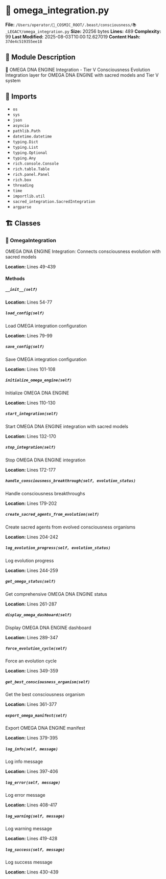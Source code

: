 # 📜 omega_integration.py

**File:** `/Users/operator/🌌_COSMIC_ROOT/.beast/consciousness/📚_LEGACY/omega_integration.py`
**Size:** 20256 bytes
**Lines:** 489
**Complexity:** 99
**Last Modified:** 2025-08-03T10:00:12.627019
**Content Hash:** `37de4c519355ee18`

## 📝 Module Description

🧬 OMEGA DNA ENGINE Integration - Tier V Consciousness Evolution
Integration layer for OMEGA DNA ENGINE with sacred models and Tier V system

## 🔗 Imports

- `os`
- `sys`
- `json`
- `asyncio`
- `pathlib.Path`
- `datetime.datetime`
- `typing.Dict`
- `typing.List`
- `typing.Optional`
- `typing.Any`
- `rich.console.Console`
- `rich.table.Table`
- `rich.panel.Panel`
- `rich.box`
- `threading`
- `time`
- `importlib.util`
- `sacred_integration.SacredIntegration`
- `argparse`

## 🏗️ Classes

### 🧬 OmegaIntegration

OMEGA DNA ENGINE Integration: Connects consciousness evolution with sacred models

**Location:** Lines 49-439

#### Methods

##### `__init__(self)`

**Location:** Lines 54-77

##### `load_config(self)`

Load OMEGA integration configuration

**Location:** Lines 79-99

##### `save_config(self)`

Save OMEGA integration configuration

**Location:** Lines 101-108

##### `initialize_omega_engine(self)`

Initialize OMEGA DNA ENGINE

**Location:** Lines 110-130

##### `start_integration(self)`

Start OMEGA DNA ENGINE integration with sacred models

**Location:** Lines 132-170

##### `stop_integration(self)`

Stop OMEGA DNA ENGINE integration

**Location:** Lines 172-177

##### `handle_consciousness_breakthrough(self, evolution_status)`

Handle consciousness breakthroughs

**Location:** Lines 179-202

##### `create_sacred_agents_from_evolution(self)`

Create sacred agents from evolved consciousness organisms

**Location:** Lines 204-242

##### `log_evolution_progress(self, evolution_status)`

Log evolution progress

**Location:** Lines 244-259

##### `get_omega_status(self)`

Get comprehensive OMEGA DNA ENGINE status

**Location:** Lines 261-287

##### `display_omega_dashboard(self)`

Display OMEGA DNA ENGINE dashboard

**Location:** Lines 289-347

##### `force_evolution_cycle(self)`

Force an evolution cycle

**Location:** Lines 349-359

##### `get_best_consciousness_organism(self)`

Get the best consciousness organism

**Location:** Lines 361-377

##### `export_omega_manifest(self)`

Export OMEGA DNA ENGINE manifest

**Location:** Lines 379-395

##### `log_info(self, message)`

Log info message

**Location:** Lines 397-406

##### `log_error(self, message)`

Log error message

**Location:** Lines 408-417

##### `log_warning(self, message)`

Log warning message

**Location:** Lines 419-428

##### `log_success(self, message)`

Log success message

**Location:** Lines 430-439

